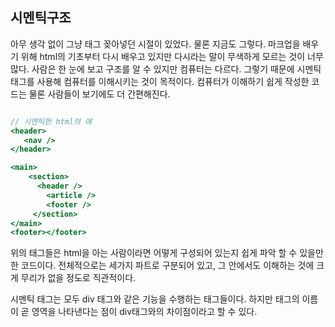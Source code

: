 ## 시멘틱구조

아무 생각 없이 그냥 태그 꽂아넣던 시절이 있었다. 물론 지금도 그렇다. 마크업을 배우기 위해 html의 기초부터 다시 배우고 있지만 다시라는 말이 무색하게 모르는 것이 너무 많다. 사람은 한 눈에 보고 구조를 알 수 있지만 컴퓨터는 다르다. 그렇기 때문에 시멘틱 태그를 사용해 컴퓨터를 이해시키는 것이 목적이다. 컴퓨터가 이해하기 쉽게 작성한 코드는 물론 사람들이 보기에도 더 간편해진다.

```jsx

// 시멘틱한 html의 예
<header>
   <nav />
</header>

<main>
	<section>
	  <header />
		<article />
		<footer />
	 </section>
</main>
<footer></footer>
```

위의 태그들은 html을 아는 사람이라면 어떻게 구성되어 있는지 쉽게 파악 할 수 있을만한 코드이다. 전체적으로는 세가지 파트로 구분되어 있고, 그 안에서도 이해하는 것에 크게 무리가 없을 정도로 직관적이다.

시멘틱 태그는 모두 div 태그와 같은 기능을 수행하는 태그들이다. 하지만 태그의 이름이 곧 영역을 나타낸다는 점이 div태그와의 차이점이라고 할 수 있다.
